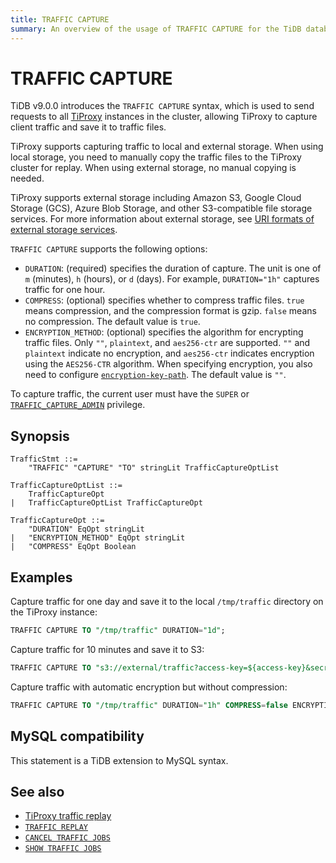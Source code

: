 ```yaml
---
title: TRAFFIC CAPTURE
summary: An overview of the usage of TRAFFIC CAPTURE for the TiDB database.
---
```


# TRAFFIC CAPTURE

TiDB v9.0.0 introduces the `TRAFFIC CAPTURE` syntax, which is used to send requests to all [TiProxy](/tiproxy/tiproxy-overview.md) instances in the cluster, allowing TiProxy to capture client traffic and save it to traffic files.

TiProxy supports capturing traffic to local and external storage. When using local storage, you need to manually copy the traffic files to the TiProxy cluster for replay. When using external storage, no manual copying is needed.

TiProxy supports external storage including Amazon S3, Google Cloud Storage (GCS), Azure Blob Storage, and other S3-compatible file storage services. For more information about external storage, see [URI formats of external storage services](/external-storage-uri.md).

`TRAFFIC CAPTURE` supports the following options:

- `DURATION`: (required) specifies the duration of capture. The unit is one of `m` (minutes), `h` (hours), or `d` (days). For example, `DURATION="1h"` captures traffic for one hour.
- `COMPRESS`: (optional) specifies whether to compress traffic files. `true` means compression, and the compression format is gzip. `false` means no compression. The default value is `true`.
- `ENCRYPTION_METHOD`: (optional) specifies the algorithm for encrypting traffic files. Only `""`, `plaintext`, and `aes256-ctr` are supported. `""` and `plaintext` indicate no encryption, and `aes256-ctr` indicates encryption using the `AES256-CTR` algorithm. When specifying encryption, you also need to configure [`encryption-key-path`](/tiproxy/tiproxy-configuration.md#encryption-key-path). The default value is `""`.

To capture traffic, the current user must have the `SUPER` or [`TRAFFIC_CAPTURE_ADMIN`](/privilege-management.md#dynamic-privileges) privilege.

## Synopsis

```ebnf+diagram
TrafficStmt ::=
    "TRAFFIC" "CAPTURE" "TO" stringLit TrafficCaptureOptList

TrafficCaptureOptList ::=
    TrafficCaptureOpt
|   TrafficCaptureOptList TrafficCaptureOpt

TrafficCaptureOpt ::=
    "DURATION" EqOpt stringLit
|   "ENCRYPTION_METHOD" EqOpt stringLit
|   "COMPRESS" EqOpt Boolean
```

## Examples

Capture traffic for one day and save it to the local `/tmp/traffic` directory on the TiProxy instance:

```sql
TRAFFIC CAPTURE TO "/tmp/traffic" DURATION="1d";
```

Capture traffic for 10 minutes and save it to S3:

```sql
TRAFFIC CAPTURE TO "s3://external/traffic?access-key=${access-key}&secret-access-key=${secret-access-key}" DURATION="10m";
```

Capture traffic with automatic encryption but without compression:

```sql
TRAFFIC CAPTURE TO "/tmp/traffic" DURATION="1h" COMPRESS=false ENCRYPTION_METHOD="aes256-ctr";
```

## MySQL compatibility

This statement is a TiDB extension to MySQL syntax.

## See also

* [TiProxy traffic replay](/tiproxy/tiproxy-traffic-replay.md)
* [`TRAFFIC REPLAY`](/sql-statements/sql-statement-traffic-replay.md)
* [`CANCEL TRAFFIC JOBS`](/sql-statements/sql-statement-cancel-traffic-jobs.md)
* [`SHOW TRAFFIC JOBS`](/sql-statements/sql-statement-show-traffic-jobs.md)
